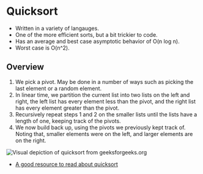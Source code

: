 # Quicksort

- Written in a variety of langauges. 
- One of the more efficient sorts, but a bit trickier to code.
- Has an average and best case asymptotic behavior of O(n log n).
- Worst case is O(n^2).

## Overview

1. We pick a pivot. May be done in a number of ways such as picking the last element or a random element. 
2. In linear time, we partition the current list into two lists on the left and right, the left list has every element less than the pivot, and the right list has every element greater than the pivot.
3. Recursively repeat steps 1 and 2 on the smaller lists until the lists have a length of one, keeping track of the pivots.
4. We now build back up, using the pivots we previously kept track of. Noting that, smaller elements were on the left, and larger elements are on the right. 


![Visual depiction of quicksort from geeksforgeeks.org](https://www.geeksforgeeks.org/wp-content/uploads/gq/2014/01/QuickSort2.png)

- [A good resource to read about quicksort](https://www.geeksforgeeks.org/quick-sort/)

